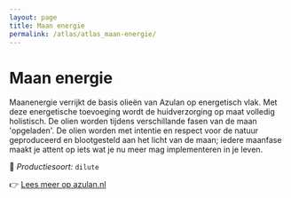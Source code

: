 ```yaml
---
layout: page
title: Maan energie
permalink: /atlas/atlas_maan-energie/
---
```


# Maan energie

Maanenergie verrijkt de basis olieën van Azulan op energetisch vlak. Met deze energetische toevoeging wordt de huidverzorging op maat volledig holistisch. De olien worden tijdens verschillande fasen van de maan 'opgeladen'. De olien worden met intentie en respect voor de natuur geproduceerd en blootgesteld aan het licht van de maan; iedere maanfase maakt je attent op iets wat je nu meer mag implementeren in je leven.

🔧 *Productiesoort:* `dilute`

👉 [Lees meer op azulan.nl](https://azulan.nl/atlas/maan-energie)